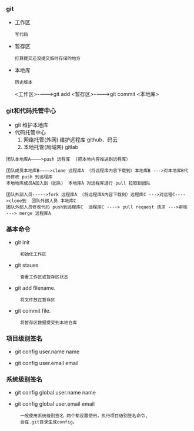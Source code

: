 ###  git
* 工作区

      写代码
* 暂存区

      打算提交还没提交临时存储的地方
* 本地库

      历史版本
      
  <工作区>---->git add  <暂存区>---->git commit <本地库>

###  git和代码托管中心
* git
        维护本地库
* 代码托管中心
    1. 网络托管(外网)
            维护远程库
            github、码云 
    1. 本地托管(局域网)
            gitlab

```
团队本地库A————>push 远程库  (把本地内容推送到远程库）

团队成员本地库B————>clone 远程库A （将远程库内容下载到）本地库B --->对本地库B代码修改 push 到远程库 
本地地库成员A加入到（团队） 本地库A 对远程库进行 pull 拉取到团队 

团队外部人员----->fork 远程库A （将远程库A内容下载到）远程库C --->对远程C---->clone到  团队外部人员 本地库C 
团队外部人员修改代码 push到远程库C  远程库C ----> pull request 请求 --->审核 ---> merge 远程库A
```
### 基本命令
* git init 

        初始化工作区
* git staues

        查看工作区或暂存区状态
* git add filename.

        将文件放在暂存区
* git commit file.

        将暂存区数据提交到本地仓库

### 项目级别签名
* git config user.name name
    
* git config user.email email


### 系统级别签名
* git config global user.name name
    
* git config global user.email email

        一般使用系统级别签名 两个都设置使用，执行项目级别签名命令,
        会在.git目录生成config。
